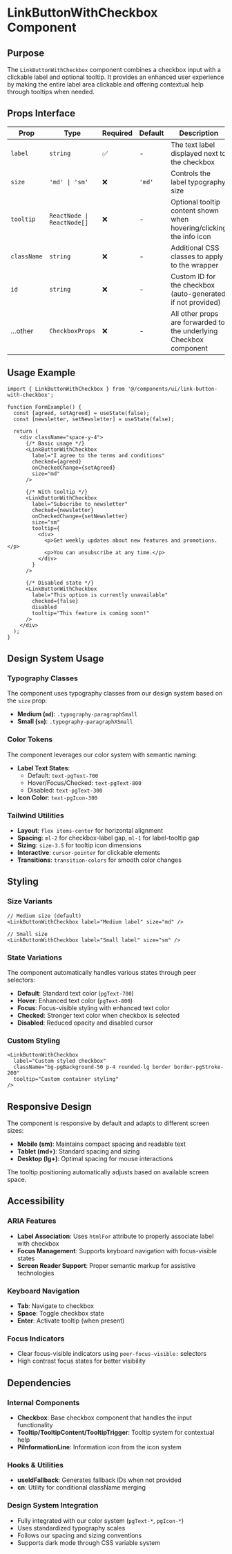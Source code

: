 # LinkButtonWithCheckbox Component

## Purpose
The `LinkButtonWithCheckbox` component combines a checkbox input with a clickable label and optional tooltip. It provides an enhanced user experience by making the entire label area clickable and offering contextual help through tooltips when needed.

## Props Interface

| Prop | Type | Required | Default | Description |
|------|------|----------|---------|-------------|
| `label` | `string` | ✅ | - | The text label displayed next to the checkbox |
| `size` | `'md' \| 'sm'` | ❌ | `'md'` | Controls the label typography size |
| `tooltip` | `ReactNode \| ReactNode[]` | ❌ | - | Optional tooltip content shown when hovering/clicking the info icon |
| `className` | `string` | ❌ | - | Additional CSS classes to apply to the wrapper |
| `id` | `string` | ❌ | - | Custom ID for the checkbox (auto-generated if not provided) |
| ...other | `CheckboxProps` | ❌ | - | All other props are forwarded to the underlying Checkbox component |

## Usage Example

```tsx
import { LinkButtonWithCheckbox } from '@/components/ui/link-button-with-checkbox';

function FormExample() {
  const [agreed, setAgreed] = useState(false);
  const [newsletter, setNewsletter] = useState(false);

  return (
    <div className="space-y-4">
      {/* Basic usage */}
      <LinkButtonWithCheckbox
        label="I agree to the terms and conditions"
        checked={agreed}
        onCheckedChange={setAgreed}
        size="md"
      />

      {/* With tooltip */}
      <LinkButtonWithCheckbox
        label="Subscribe to newsletter"
        checked={newsletter}
        onCheckedChange={setNewsletter}
        size="sm"
        tooltip={
          <div>
            <p>Get weekly updates about new features and promotions.</p>
            <p>You can unsubscribe at any time.</p>
          </div>
        }
      />

      {/* Disabled state */}
      <LinkButtonWithCheckbox
        label="This option is currently unavailable"
        checked={false}
        disabled
        tooltip="This feature is coming soon!"
      />
    </div>
  );
}
```

## Design System Usage

### Typography Classes
The component uses typography classes from our design system based on the `size` prop:

- **Medium (`md`)**: `.typography-paragraphSmall`
- **Small (`sm`)**: `.typography-paragraphXSmall`

### Color Tokens
The component leverages our color system with semantic naming:

- **Label Text States**:
  - Default: `text-pgText-700`
  - Hover/Focus/Checked: `text-pgText-800`
  - Disabled: `text-pgText-300`
- **Icon Color**: `text-pgIcon-300`

### Tailwind Utilities
- **Layout**: `flex items-center` for horizontal alignment
- **Spacing**: `ml-2` for checkbox-label gap, `ml-1` for label-tooltip gap
- **Sizing**: `size-3.5` for tooltip icon dimensions
- **Interactive**: `cursor-pointer` for clickable elements
- **Transitions**: `transition-colors` for smooth color changes

## Styling

### Size Variants
```tsx
// Medium size (default)
<LinkButtonWithCheckbox label="Medium label" size="md" />

// Small size
<LinkButtonWithCheckbox label="Small label" size="sm" />
```

### State Variations
The component automatically handles various states through peer selectors:

- **Default**: Standard text color (`pgText-700`)
- **Hover**: Enhanced text color (`pgText-800`)
- **Focus**: Focus-visible styling with enhanced text color
- **Checked**: Stronger text color when checkbox is selected
- **Disabled**: Reduced opacity and disabled cursor

### Custom Styling
```tsx
<LinkButtonWithCheckbox
  label="Custom styled checkbox"
  className="bg-pgBackground-50 p-4 rounded-lg border border-pgStroke-200"
  tooltip="Custom container styling"
/>
```

## Responsive Design

The component is responsive by default and adapts to different screen sizes:

- **Mobile (sm)**: Maintains compact spacing and readable text
- **Tablet (md+)**: Standard spacing and sizing
- **Desktop (lg+)**: Optimal spacing for mouse interactions

The tooltip positioning automatically adjusts based on available screen space.

## Accessibility

### ARIA Features
- **Label Association**: Uses `htmlFor` attribute to properly associate label with checkbox
- **Focus Management**: Supports keyboard navigation with focus-visible states
- **Screen Reader Support**: Proper semantic markup for assistive technologies

### Keyboard Navigation
- **Tab**: Navigate to checkbox
- **Space**: Toggle checkbox state
- **Enter**: Activate tooltip (when present)

### Focus Indicators
- Clear focus-visible indicators using `peer-focus-visible:` selectors
- High contrast focus states for better visibility

## Dependencies

### Internal Components
- **Checkbox**: Base checkbox component that handles the input functionality
- **Tooltip/TooltipContent/TooltipTrigger**: Tooltip system for contextual help
- **PiInformationLine**: Information icon from the icon system

### Hooks & Utilities
- **useIdFallback**: Generates fallback IDs when not provided
- **cn**: Utility for conditional className merging

### Design System Integration
- Fully integrated with our color system (`pgText-*`, `pgIcon-*`)
- Uses standardized typography scales
- Follows our spacing and sizing conventions
- Supports dark mode through CSS variable system